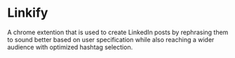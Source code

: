 # Linkify
A chrome extention that is used to create LinkedIn posts by rephrasing them to sound better based on user specification while also reaching a wider audience with optimized hashtag selection.
